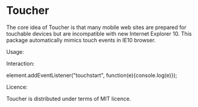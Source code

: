 Toucher
=======

The core idea of Toucher is that many mobile web sites are prepared for touchable devices but are incompatible with new Internet Explorer 10. This package automatically mimics touch events in IE10 browser.

Usage:

<script type="text/javascript" src="js/touch.js"></script>

Interaction:

element.addEventListener("touchstart", function(e){console.log(e)});

Licence:

Toucher is distributed under terms of MIT licence.
